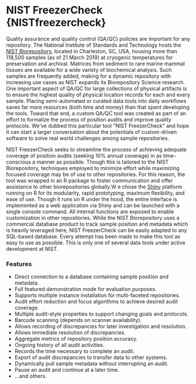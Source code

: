 # NIST FreezerCheck {NISTfreezercheck}

Quality assurance and quality control (QA/QC) policies are important for any repository. The National Institute of Standards and Technology hosts the [NIST Biorepository](https://www.nist.gov/programs-projects/marine-environmental-specimen-bank), located in Charleston, SC, USA, housing more than 118,500 samples (as of 21 March 2019) at cryogenic temperatures for preservation and archival. Matrices from sediment to rare marine mammal tissues are available for a wide variety of biochemical analysis. Such samples are frequently added, making for a dynamic repository with increasing use cases as NIST expands its Biorepository Science research. One important aspect of QA/QC for large collections of physical artifacts is to ensure the highest quality of physical location records for each and every sample. Placing semi-automated or curated data tools into daily workflows saves far more resources (both time and money) than that spent developing the tools. Toward that end, a custom QA/QC tool was created as part of an effort to formalize the process of position audits and improve quality protocols. We've dubbed this particular tool "NIST FreezerCheck" and hope it can start a larger conversation about the potentials of custom-driven software to solve real world challenges among sample repositories.

NIST FreezerCheck seeks to streamline the process of achieving adequate coverage of position audits (seeking 10% annual coverage) in as time-conscious a manner as possible. Though this is tailored to the NIST Biorepository, techniques employed to minimize effort while maximizing focused coverage may be of use to other repositories. For this reason, the tool was wrapped in an R package to foster communication and offer assistance to other biorepositories globally.W e chose the [Shiny](https://shiny.rstudio.com/) platform running on R for its modularity, rapid prototyping, maximum flexibility, and ease of use. Though it runs on R under the hood, the entire interface is implemented as a web application via Shiny and can be launched with a single console command. All internal functions are exposed to enable customization in other repositories. While the NIST Biorepository uses a commercial database product to track sample position and metadata which is heavily leveraged here, NIST FreezerCheck can be easily adapted to any SQL-based database. Every attempt has been made to make this tool as easy to use as possible. This is only one of several data tools under active development at NIST.

### Features

- Direct connection to a database containing sample position and metadata.
- Full featured demonstration mode for evaluation purposes.
- Supports multiple instance installation for multi-faceted repositories.
- Audit effort reduction and focus algorithms to achieve desired audit coverage.
- Multiple audit-style properties to support changing goals and protocols.
- Barcode scanning (depends on scanner availability).
- Allows recording of discrepancies for later investigation and resolution.
- Allows immediate resolution of discrepancies.
- Aggregate metrics of repository position accuracy.
- Ongoing history of all audit activities.
- Records the time necessary to complete an audit.
- Export of audit discrepancies to transfer data to other systems.
- Dynamically pull sample metadata without interrupting an audit.
- Pause an audit and continue at a later time.
- ...and others.
